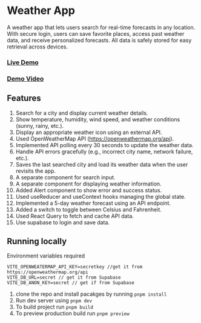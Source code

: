 # Weather App

A weather app that lets users search for real-time forecasts in any location. With secure login, users can save favorite places, access past weather data, and receive personalized forecasts. All data is safely stored for easy retrieval across devices.

### [Live Demo](https://openweather-app-cd4.pages.dev/)
### [Demo Video](https://drive.google.com/file/d/1doTj4OjRzWRJjYgl-miOJ8GK9y_VOiGn/view?usp=sharing)

## Features
1. Search for a city and display current weather details.
2. Show temperature, humidity, wind speed, and weather conditions (sunny, rainy, etc.).
3. Display an appropriate weather icon using an external API.
4. Used OpenWeatherMap API (https://openweathermap.org/api).
5. Implemented API polling every 30 seconds to update the weather data.
6. Handle API errors gracefully (e.g., incorrect city name, network failure, etc.).
7. Saves the last searched city and load its weather data when the user revisits the app.
8. A separate component for search input.
9. A separate component for displaying weather information.
10. Added Alert component to show error and success status.
11. Used useReducer and useContext hooks managing the global state.
12. Implemented a 5-day weather forecast using an API endpoint.
13. Added a switch to toggle between Celsius and Fahrenheit.
14. Used React Query to fetch and cache API data.
15. Use supabase to login and save data.

## Running locally

Environment variables required

```
VITE_OPENWEATERMAP_API_KEY=secretkey //get it from https://openweathermap.org/api
VITE_DB_URL=secret // get it from Supabase
VITE_DB_ANON_KEY=secret // get if from Supabase
```

1. clone the repo and install pacakges by running `pnpm install`
2. Run dev server using `pnpm dev`
3. To build project run `pnpm build`
4. To preview production build run `pnpm preview`